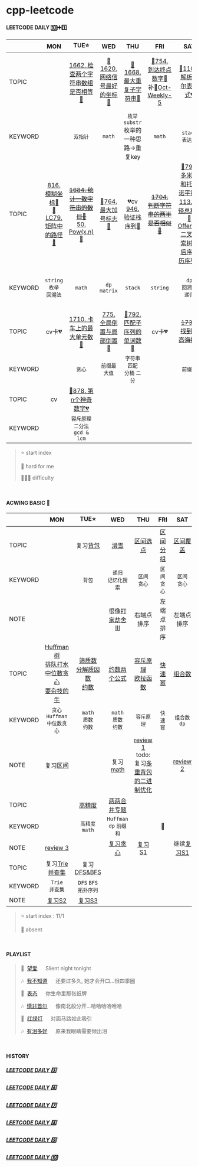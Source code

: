 # cpp-leetcode

#### LEETCODE DAILY 🔟➕1️⃣
|       |MON|TUE⭐|WED|THU|FRI|SAT|SUN|
|  ---  |:-:|:-:|:-:|:-:|:-:|:-:|:-:|
|TOPIC  |   |[1662. 检查两个字符串数组是否相等💚](/workspace/1662.%E6%A3%80%E6%9F%A5%E4%B8%A4%E4%B8%AA%E5%AD%97%E7%AC%A6%E4%B8%B2%E6%95%B0%E7%BB%84%E6%98%AF%E5%90%A6%E7%9B%B8%E7%AD%89.cpp)|[📌1620. 网络信号最好的坐标🧡](/workspace/1620.%E7%BD%91%E7%BB%9C%E4%BF%A1%E5%8F%B7%E6%9C%80%E5%A5%BD%E7%9A%84%E5%9D%90%E6%A0%87.cpp)|[📌1668. 最大重复子字符串💚](/workspace/1668.%E6%9C%80%E5%A4%A7%E9%87%8D%E5%A4%8D%E5%AD%90%E5%AD%97%E7%AC%A6%E4%B8%B2.cpp)|[📌754. 到达终点数字🧡](/markdown/LC754.%20%E5%88%B0%E8%BE%BE%E7%BB%88%E7%82%B9%E6%95%B0%E5%AD%97.md)<br/>补[🍬Oct-Weekly-5](/record/Nov-Weekly-1.md)|[📌1106. 解析布尔表达式💔](/workspace/1106.%E8%A7%A3%E6%9E%90%E5%B8%83%E5%B0%94%E8%A1%A8%E8%BE%BE%E5%BC%8F.cpp)|[~~1678. 设计Goal解析器💚~~](https://leetcode.cn/problems/goal-parser-interpretation/)<br/>[🍬**周赛1**](/record/Nov-Weekly-1.md)|
|KEYWORD|   |`双指针`|`math`|`枚举` `substr`<br/>枚举的一种思路->重复key|`math`|`stack`<br/>`表达式`|`string`|`双指针`<br/>`固定尺寸滑动窗口`<br/>`heap`|
|TOPIC  |[816. 模糊坐标🧡](/workspace/816.%E6%A8%A1%E7%B3%8A%E5%9D%90%E6%A0%87.cpp)<br/>[📌LC79. 矩阵中的路径🧡](/markdown/LC79.%20%E5%8D%95%E8%AF%8D%E6%90%9C%E7%B4%A2.md)|[~~1684. 统计一致字符串的数目💚~~](https://leetcode.cn/problems/count-the-number-of-consistent-strings/)<br/>[50. Pow(x,n)🧡](/workspace/50.pow-x-n.cpp)|[📌764. 最大加号标志🧡](/workspace/764.%E6%9C%80%E5%A4%A7%E5%8A%A0%E5%8F%B7%E6%A0%87%E5%BF%97.cpp)|💔cv<br/>[946. 验证栈序列🧡](/workspace/946.%E9%AA%8C%E8%AF%81%E6%A0%88%E5%BA%8F%E5%88%97.cpp)|[~~1704. 判断字符串的两半是否相似💚~~](https://leetcode.cn/problems/determine-if-string-halves-are-alike/)|[📌790. 多米诺和托米诺平铺🧡](/workspace/790.%E5%A4%9A%E7%B1%B3%E8%AF%BA%E5%92%8C%E6%89%98%E7%B1%B3%E8%AF%BA%E5%B9%B3%E9%93%BA.cpp)<br/>[113. 路径总和III🧡](/workspace/113.%E8%B7%AF%E5%BE%84%E6%80%BB%E5%92%8C-ii.cpp)<br/>[Offer33. 二叉搜索树的后序遍历序列🧡](/workspace/Offer%2033.%20%E4%BA%8C%E5%8F%89%E6%90%9C%E7%B4%A2%E6%A0%91%E7%9A%84%E5%90%8E%E5%BA%8F%E9%81%8D%E5%8E%86%E5%BA%8F%E5%88%97.cpp)|[791. 自定义字符串排序🧡](/workspace/791.%E8%87%AA%E5%AE%9A%E4%B9%89%E5%AD%97%E7%AC%A6%E4%B8%B2%E6%8E%92%E5%BA%8F.cpp)<br/>[🍬**双周赛1**](/record/Nov-Biweek-1.md)<br/>[🍬**周赛2**](/record/Nov-Weekly-2.md)|
|KEYWORD|`string` `枚举`<br/>`回溯法`|`math`|`dp` `matrix`|`stack`|`string`|`dp`<br/>`回溯法`<br/>`递归`|`sort`<br/>`最大公倍数`<br/>`BFS`+`置换环`<br/>`dp`|
|TOPIC  |cv卡💔|[1710. 卡车上的最大单元数💚](/workspace/1710.%E5%8D%A1%E8%BD%A6%E4%B8%8A%E7%9A%84%E6%9C%80%E5%A4%A7%E5%8D%95%E5%85%83%E6%95%B0.cpp)|[775. 全局倒置与局部倒置🧡](/workspace/775.%E5%85%A8%E5%B1%80%E5%80%92%E7%BD%AE%E4%B8%8E%E5%B1%80%E9%83%A8%E5%80%92%E7%BD%AE.cpp)|[📌792. 匹配子序列的单词数🧡](/workspace/792.%E5%8C%B9%E9%85%8D%E5%AD%90%E5%BA%8F%E5%88%97%E7%9A%84%E5%8D%95%E8%AF%8D%E6%95%B0.cpp)|cv卡💔|~~[1732. 找到最高海拔💚](https://leetcode.cn/problems/find-the-highest-altitude/)~~|[📌799. 香槟塔🧡](/workspace/799.%E9%A6%99%E6%A7%9F%E5%A1%94.cpp)<br/>[🍬周赛](/record/Nov-Weekly-3.md)|
|KEYWORD|   |`贪心`|`前缀最大值`|`字符串匹配`<br/>`分桶` `二分`|   |`前缀和`|`dp`|
|TOPIC  |cv|[📌878. 第n个神奇数字💔](/workspace/878.%E7%AC%AC-n-%E4%B8%AA%E7%A5%9E%E5%A5%87%E6%95%B0%E5%AD%97.cpp)|
|KEYWORD|   |`容斥原理`<br/>`二分法`<br/>`gcd & lcm`|


> ⭐ start index
> 
> 📌 hard for me
> 
> 💚🧡💔 difficulty

<br/>

#### ACWING BASIC 🦄
|       |MON|TUE⭐|WED|THU|FRI|SAT|SUN|
|  ---  |:-:|:-:|:-:|:-:|:-:|:-:|:-:|
|TOPIC  |   |复习[背包](/acwing/Section%205/review%203.md)|[滑雪](/acwing/Section%205/7_%E6%BB%91%E9%9B%AA.cpp)|[区间选点](/markdown/%E4%B8%93%E9%A2%98%20-%20%E5%8C%BA%E9%97%B4%20-%20%E5%8C%BA%E9%97%B4%E4%B8%8D%E7%9B%B8%E4%BA%A4%E9%80%89%E6%8B%A9.md)|[区间分组](/markdown/%E4%B8%93%E9%A2%98%20-%20%E5%8C%BA%E9%97%B4%20-%20%E5%8C%BA%E9%97%B4%E5%88%86%E7%BB%84.md)|[区间覆盖](/markdown/%E4%B8%93%E9%A2%98%20-%20%E5%8C%BA%E9%97%B4%20-%20%E5%8C%BA%E9%97%B4%E8%A6%86%E7%9B%96.md)|📅|
|KEYWORD|   |`背包`|`递归`<br/>`记忆化搜索`|`区间`<br/>`贪心`|`区间`<br/>`贪心`|`区间`<br/>`贪心`|   |
|NOTE   |   |   |很像[打家劫舍III](/workspace/337.%E6%89%93%E5%AE%B6%E5%8A%AB%E8%88%8D-iii.cpp)|右端点排序|左端点排序|左端点排序|   |
|TOPIC  |[Huffman树](/acwing/Section%206/4_%E5%90%88%E5%B9%B6%E6%9E%9C%E5%AD%90.cpp)<br/>[排队打水](/acwing/Section%206/5_%E6%8E%92%E9%98%9F%E6%89%93%E6%B0%B4.cpp)<br/>[中位数贪心](/markdown/%E4%B8%93%E9%A2%98%20-%20%E4%B8%AD%E4%BD%8D%E6%95%B0%E8%B4%AA%E5%BF%83.md)<br/>[耍杂技的牛](/acwing/Section%206/7_%E8%80%8D%E6%9D%82%E6%8A%80%E7%9A%84%E7%89%9B.cpp)|[筛质数](/acwing/Section%204/Acwing%20-%20%E7%AD%9B%E8%B4%A8%E6%95%B0.md)<br/>[分解质因数](/acwing/Section%204/1_%E5%88%86%E8%A7%A3%E8%B4%A8%E5%9B%A0%E6%95%B0.cpp)<br/>[约数](/acwing/Section%204/Acwing%20-%20%E7%BA%A6%E6%95%B0%E4%B8%A4%E4%B8%AA%E5%85%AC%E5%BC%8F.md)|[约数两个公式](/acwing/Section%204/Acwing%20-%20%E7%BA%A6%E6%95%B0%E4%B8%A4%E4%B8%AA%E5%85%AC%E5%BC%8F.md)|[容斥原理](/acwing/Section%204/Acwing%20-%20%E5%AE%B9%E6%96%A5%E5%8E%9F%E7%90%86.md)<br/>[欧拉函数](/acwing/Section%204/3_%E6%AC%A7%E6%8B%89%E5%87%BD%E6%95%B0.cpp)|[快速幂](/acwing/Section%204/Acwing%20-%20%E5%BF%AB%E9%80%9F%E5%B9%82.md)|[组合数](/acwing/Section%204/Acwing%20-%20%E7%BB%84%E5%90%88%E6%95%B0.md)|📅|
|KEYWORD|`贪心`<br/>`Huffman`<br/>`中位数贪心`|`math`<br/>`质数`<br/>`约数`|`math`<br/>`质数`<br/>`约数`|`容斥原理`|`快速幂`|`组合数`<br/>`dp`|
|NOTE   |复习[区间](/markdown/%E4%B8%93%E9%A2%98%20-%20%E5%8C%BA%E9%97%B4.md)|   |复习[math](/acwing/Section%204/review%201.md)|[review 1](/acwing/Section%204/review%201.md)<br/>todo: 复习[多重背包的二进制优化](/acwing/Section%204/1_%E5%A4%9A%E9%87%8D%E8%83%8C%E5%8C%85_%E4%BA%8C%E8%BF%9B%E5%88%B6%E4%BC%98%E5%8C%96.cpp)|  |[review 2](/acwing/Section%204/review%202.md)|
|TOPIC  |   |[高精度](/acwing/Section%201/acwing%20-%20%E9%AB%98%E7%B2%BE%E5%BA%A6.md)|[两两合并专题](/markdown/%E4%B8%93%E9%A2%98%20-%20%E4%B8%A4%E4%B8%A4%E5%90%88%E5%B9%B6.md)|   |   |   |[单调栈](/markdown/%E4%B8%93%E9%A2%98%20-%20%E5%8D%95%E8%B0%83%E6%A0%88.md)|
|KEYWORD|   |`高精度`<br/>`math`|`Huffman`<br/>`dp` `前缀和`|   |📅|   |`单调栈`|
|NOTE   |[review 3](/acwing/Section%204/review%203.md)|   |[复习贪心](/acwing/Section%206/review%203.md)|[复习S1](/acwing/Section%201/review%206.md)|   |继续[复习S1](/acwing/Section%201/review%207.md)|[复习S2](/acwing/Section%202/review%202.md)|
|TOPIC  |复习[Trie](/markdown/%E4%B8%93%E9%A2%98%20-%20%E5%89%8D%E7%BC%80%E5%92%8C.md)<br/>[并查集](/markdown/%E4%B8%93%E9%A2%98%20-%20%E5%B9%B6%E6%9F%A5%E9%9B%86.md)|复习[DFS&BFS](/acwing/Section%203/review%203.md)
|KEYWORD|`Trie`<br/>`并查集`|`DFS` `BFS`<br/>`拓扑序列`|
|NOTE   |[复习S2](/acwing/Section%202/review%203.md)|[复习S3](/acwing/Section%203/review%203.md)

> ⭐ start index : 11/1
> 
> 📅 absent

<br/>

#### PLAYLIST
> 🎵&nbsp; [望爱](https://c.y.qq.com/base/fcgi-bin/u?__=ZElLIi7) &emsp; Slient night tonight
> 
> 🎶&nbsp; [我不知道](https://c.y.qq.com/base/fcgi-bin/u?__=25OIe4n) &emsp; 还要过多久, 她才会开口...很四季圈
> 
> 🎵&nbsp; [表态](https://c.y.qq.com/base/fcgi-bin/u?__=M2tBp) &emsp; 你生命里那张纸牌
> 
> 🎶&nbsp; [情非首尔](https://c.y.qq.com/base/fcgi-bin/u?__=hXqx6EE) &emsp; 像南北般分开...哈哈哈哈哈哈
> 
> 🎵&nbsp; [红绿灯](https://c.y.qq.com/base/fcgi-bin/u?__=EUOC3I) &emsp; 对面马路如此吸引
> 
> 🎶&nbsp; [有泪多好](https://c.y.qq.com/base/fcgi-bin/u?__=QgKLm43) &emsp; 原来我眼睛需要倾出泪

<br/>

#### HISTORY
##### [LEETCODE DAILY 5️⃣](/record/2022-05.md)

##### [LEETCODE DAILY 6️⃣](/record/2022-06.md)

##### [LEETCODE DAILY 7️⃣](/record/2022-07.md)

##### [LEETCODE DAILY 8️⃣](/record/2022-08.md)

##### [LEETCODE DAILY 9️⃣](/record/2022-09.md)

##### [LEETCODE DAILY 🔟](/record/2022-10.md)